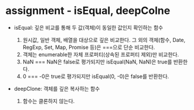 # assignment - isEqual, deepColne

- isEqual: 깊은 비교를 통해 두 값(객체)이 동일한 값인지 확인하는 함수

  1. 원시값, 일반 객체, 배열을 대상으로 깊은 비교한다. 그 외의 객체(함수, Date, RegExp, Set, Map, Promise 등)은 ===으로 단순 비교한다.
  2. 객체는 enumerable한 자체 프로퍼티(상속된 프로퍼티 제외)만 비교한다.
  3. NaN === NaN은 false로 평가되지만 isEqual(NaN, NaN)은 true를 반환한다.
  4. 0 === -0은 true로 평가되지만 isEqual(0, -0)은 false를 반환한다.

- deepClone: 객체를 깊은 복사하는 함수

  1. 함수는 클론하지 않는다.
